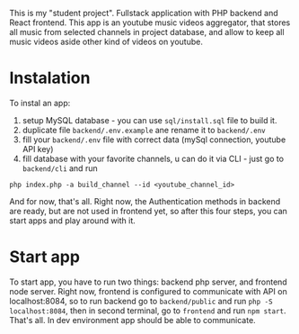 This is my "student project". Fullstack application with PHP backend and React frontend. This app is an youtube music videos aggregator, that stores all music from selected channels in project database, and allow to keep all music videos aside other kind of videos on youtube.

# Instalation

To instal an app:

1. setup MySQL database - you can use `sql/install.sql` file to build it.
2. duplicate file `backend/.env.example` ane rename it to `backend/.env`
3. fill your `backend/.env` file with correct data (mySql connection, youtube API key)
4. fill database with your favorite channels, u can do it via CLI - just go to `backend/cli` and run

`php index.php -a build_channel --id <youtube_channel_id>`

And for now, that's all. Right now, the Authentication methods in backend are ready, but are not used in frontend yet, so after this four steps, you can start apps and play around with it.

# Start app

To start app, you have to run two things: backend php server, and frontend node server. Right now, frontend is configured to communicate with API on localhost:8084, so to run backend go to `backend/public` and run `php -S localhost:8084`, then in second terminal, go to `frontend` and run `npm start`. That's all. In dev environment app should be able to communicate.
